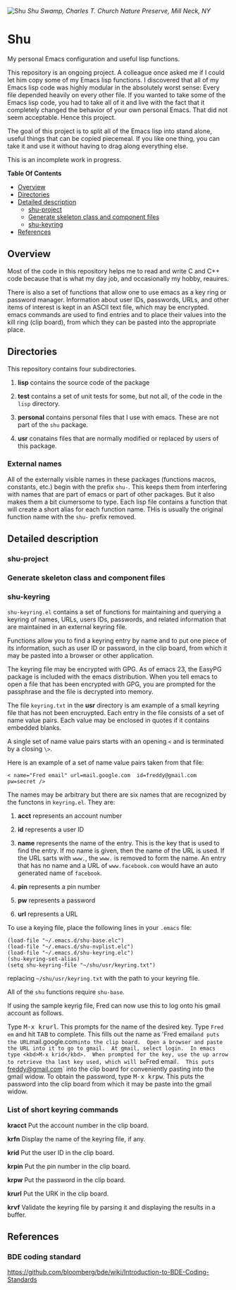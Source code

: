![Shu](https://raw.github.com/codesinger/shu/master/doc/shu-2011-l.png)
*Shu Swamp, Charles T. Church Nature Preserve, Mill Neck, NY*
# Shu #
My personal Emacs configuration and useful lisp functions.

This repository is an ongoing project.  A colleague once asked me if I could let him
copy some of my Emacs lisp functions.  I discovered that all of my Emacs lisp code
was highly modular in the absolutely worst sense: Every file depended heavily on every
other file.  If you wanted to take some of the Emacs lisp code, you had to take all
of it and live with the fact that it completely changed the behavior of your own
personal Emacs.  That did not seem acceptable.  Hence this project.

The goal of this project is to split all of the Emacs lisp into stand alone, useful
things that can be copied piecemeal.  If you like one thing, you can take it and use
it without having to drag along everything else.

This is an incomplete work in progress.


**Table Of Contents**

* [Overview](#overview)
* [Directories](#directories)
* [Detailed description](#detaileddescription)
  * [shu-project](#shu-project)
  * [Generate skeleton class and component files](#generatedcode)
  * [shu-keyring](#shu-keyring)
* [References](#references)


## Overview ##

Most of the code in this repository helps me to read and write C and C++ code
because that is what my day job, and occasionally my hobby, reauires.

There is also a set of functions that allow one to use emacs as a key ring or
password manager.  Information about user IDs, passwords, URLs, and other items of
interest is kept in an ASCII text file, which may be encrypted.  emacs commands are
used to find entries and to place their values into the kill ring (clip board), from
which they can be pasted into the appropriate place.

## Directories ##

This repository contains four subdirectories.

 1. **lisp** contains the source code of the package

 2. **test** contains a set of unit tests for some, but not all, of the code in the
   `lisp` directory.

 3. **personal** contains personal files that I use with emacs.  These are not part
    of the `shu` package.

 4. **usr** conatains files that are normally modified or replaced by users of this
   package.

### External names ###

All of the externally visible names in these packages (functions macros, constants,
etc.) begin with the prefix `shu-`.  This keeps them from interfering with names
that are part of emacs or part of other packages.  But it also makes them a bit
ciumersome to type.  Each lisp file contains a function that will create a short
alias for each function name.  THis is usually the original function name with the
`shu-` prefix removed.


## Detailed description <a name=detaileddescription></a>


### shu-project ###



### Generate skeleton class and component files <a name=generatecode></a>



### shu-keyring ###

`shu-keyring.el` contains a set of functions for maintaining and querying a keyring of
names, URLs, users IDs, passwords, and related information that are maintained in an
external keyring file.

Functions allow you to find a keyring entry by name and to put one piece of its
information, such as user ID or password, in the clip board, from which it may be
pasted into a browser or other application.

The keyring file may be encrypted with GPG.  As of emacs 23, the EasyPG package is
included with the emacs distribution.  When you tell emacs to open a file that has
been encrypted with GPG, you are prompted for the passphrase and the file is
decrypted into memory.

The file `keyring.txt` in the **usr** directory is am example of a small keyring
file that has not been encruypted.  Each entry in the file consists of a set of name
value pairs.  Each value may be enclosed in quotes if it contains embedded blanks.

A single set of name value pairs starts with an opening `<` and is terminated by a
closing `\>`.

Here is an example of a set of name value pairs taken from that file:

```
< name="Fred email" url=mail.google.com  id=freddy@gmail.com  pw=secret />
```

The names may be arbitrary but there are six names that are recognized by the
functons in `keyring.el`.  They are:

 1. **acct** represents an account number

 2. **id** represents a user ID

 3. **name** represents the name of the entry.  This is the key that is used to find
    the entry.  If mo name is given, then the name of the URL is used.  If the URL
    sarts with `www.`, the `www.` is removed to form the name.  An entry that has no
    name and a URL of `www.facebook.com` would have an auto generated name of `facebook`.

 4. **pin** represents a pin number

 5. **pw** represents a password

 6. **url** represents a URL

To use a keying file, place the following lines in your `.emacs` file:

```
(load-file "~/.emacs.d/shu-base.elc")
(load-file "~/.emacs.d/shu-nvplist.elc")
(load-file "~/.emacs.d/shu-keyring.elc")
(shu-keyring-set-alias)
(setq shu-keyring-file "~/shu/usr/keyring.txt")
```

replacing `~/shu/usr/keyring.txt` with the path to your keyring file.

All of the `shu` functions require `shu-base`.

If using the sample keyrig file,
Fred can now use this to log onto his gmail account as follows.

Type <kbd>M-x krurl</kbd>.  This prompts for the name of the desired key.  Type
`Fred em` and hit <kbd>TAB</kbd> to complete.  This fills out the name as 'Fred
email` and puts the URL `mail.google.com` into the clip board.  Open a browser and
paste the URL into it to go to gmail.  At gmail, select login.  In emacs type <kbd>M-x
krid</kbd>.  When prompted for the key, use the up arrow to retrieve tha last key
used, which will be `Fred email`.  This puts `freddy@gmail.com` into the clip board
for conveniently pasting into the gmail widow.  To obtain the password, type <kbd>M-x
krpw</kbd>.  This puts the password into the clip board from which it may be paste
into the gmail widow.


### List of short keyring commands ###

**kracct** Put the account number in the clip board.

**krfn** Display the name of the keyring file, if any.

**krid** Put the user ID in the clip board.

**krpin** Put the pin number in the clip board.

**krpw** Put the password in the clip board.

**krurl** Put the URK in the clip board.

**krvf** Validate the keyring file by parsing it and displaying the results in a buffer.



## References ##


### BDE coding standard ###


<https://github.com/bloomberg/bde/wiki/Introduction-to-BDE-Coding-Standards>
